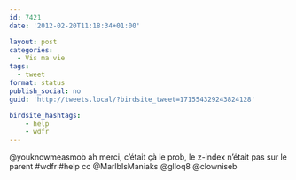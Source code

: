 ```yaml
---
id: 7421
date: '2012-02-20T11:18:34+01:00'

layout: post
categories:
  - Vis ma vie
tags:
  - tweet
format: status
publish_social: no
guid: 'http://tweets.local/?birdsite_tweet=171554329243824128'

birdsite_hashtags:
    - help
    - wdfr
---
```


@youknowmeasmob ah merci, c’était çà le prob, le z-index n’était pas sur le parent #wdfr #help cc @MarlbIsManiaks @glloq8 @clowniseb